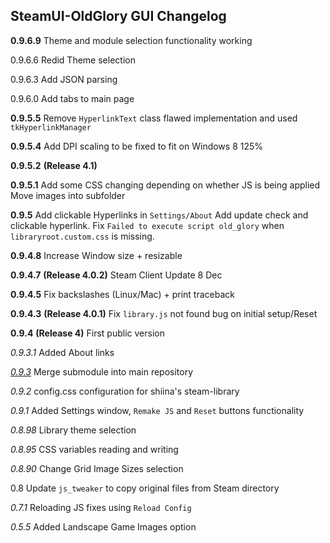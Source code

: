 ## SteamUI-OldGlory GUI Changelog

**0.9.6.9** 	Theme and module selection functionality working

0.9.6.6     Redid Theme selection

0.9.6.3	 Add JSON parsing

0.9.6.0	 Add tabs to main page

**0.9.5.5** 	Remove `HyperlinkText` class flawed implementation and used `tkHyperlinkManager`

**0.9.5.4**	Add DPI scaling to be fixed to fit on Windows 8 125%

**0.9.5.2**    **(Release 4.1)**

**0.9.5.1**	Add some CSS changing depending on whether JS is being applied
				Move images into subfolder

**0.9.5**	   Add clickable Hyperlinks in `Settings/About`
				Add update check and clickable hyperlink.
				Fix `Failed to execute script old_glory` when `libraryroot.custom.css` is missing.

**0.9.4.8**	Increase Window size + resizable

**0.9.4.7**    **(Release 4.0.2)** Steam Client Update 8 Dec

**0.9.4.5**	Fix backslashes (Linux/Mac) + print traceback

**0.9.4.3**	**(Release 4.0.1)** Fix `library.js` not found bug on initial setup/Reset

**0.9.4** 	  **(Release 4)** First public version

*0.9.3.1*	Added About links

<u>*0.9.3*</u>	   Merge submodule into main repository

*0.9.2*	   config.css configuration for shiina's steam-library

*0.9.1*	   Added Settings window, `Remake JS` and `Reset` buttons functionality

*0.8.98*	 Library theme selection

*0.8.95*	 CSS variables reading and writing

*0.8.90*	 Change Grid Image Sizes selection

0.8		  Update `js_tweaker` to copy original files from Steam directory

*0.7.1*	   Reloading JS fixes using `Reload Config`

*0.5.5*	   Added Landscape Game Images option









